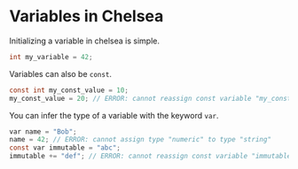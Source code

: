 # Variables in Chelsea

Initializing a variable in chelsea is simple.

```c
int my_variable = 42;
```

Variables can also be `const`.

```c
const int my_const_value = 10;
my_const_value = 20; // ERROR: cannot reassign const variable "my_const_value"
```

You can infer the type of a variable with the keyword `var`. 

```c
var name = "Bob";
name = 42; // ERROR: cannot assign type "numeric" to type "string"
const var immutable = "abc";
immutable += "def"; // ERROR: cannot reassign const variable "immutable"
```
